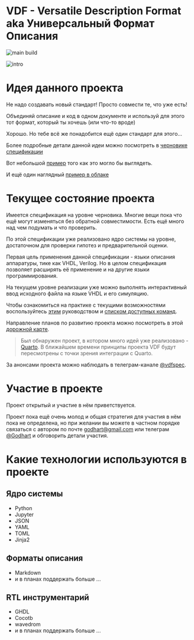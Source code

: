 # VDF - Versatile Description Format aka Универсальный Формат Описания

![main build](https://github.com/Godhart/vdf/actions/workflows/python-app.yml/badge.svg)

![intro](https://imgs.xkcd.com/comics/standards.png)

# Идея данного проекта

Не надо создавать новый стандарт! Просто совмести те, что уже есть!

Объединяй описание и код в одном документе и используй для этого тот формат, который ты хочешь (или что-то вроде)

Хорошо. Но тебе всё же понадобится ещё один стандарт для этого...

Более подробные детали данной идеи можно посмотреть в [черновике спецификации](https://github.com/Godhart/vdf/blob/main/spec/vdf_specification_ru.md)

Вот небольшой [пример](https://github.com/Godhart/vdf/blob/main/examples/jl-simple/hello-world.ipynb) того как это могло бы выглядеть.

И ещё один наглядный [пример в облаке](https://colab.research.google.com/drive/1Vykh1FCfYiMd1jnHripufyOlN62Stxdc#scrollTo=oixMCurG7_IY)

<!--
# Специально для читателей FSM

Дополнительную информацию к статье в журнале (ссылки и т.п.) можно посмотреть на [этой](https://github.com/Godhart/vdf/blob/main/docs/fsm/APPENDIX_ru.md) странице
-->

# Текущее состояние проекта

Имеется спецификация на уровне черновика. Многие вещи пока что ещё могут изменяться без обратной совместимости. Есть ещё много над чем подумать и что проверить.

По этой спецификации уже реализовано ядро системы на уровне, достаточном для проверки гипотез и предварительной оценки.

Первая цель применения данной спецификации - языки описания аппаратуры, тике как VHDL, Verilog. Но в целом спецификация позволяет расширять её применение и на другие языки программирования.

На текущем уровне реализации уже можно выполнять интерактивный ввод исходного файла на языке VHDL и его симуляцию.

Чтобы ознакомиться на практике с текущими возможностями воспользуйтесь [этим](https://github.com/Godhart/vdf/blob/main/docs/quickstart/QUICK_START_ru.md) руководством и [списком доступных команд](https://github.com/Godhart/vdf/blob/main/docs/quickstart/COMMANDS_ru.md).

Направление планов по развитию проекта можно посмотреть в этой [дорожной карте](https://github.com/Godhart/vdf/blob/main/ROADMAP_ru.md).

> Был обнаружен проект, в котором много идей уже реализовано - [Quarto](https://quarto.org). В ближайшем времени принципы проекта VDF будут пересмотрены с точки зрения интеграции с Quarto.

За анонсами проекта можно наблюдать в телеграм-канале [@vdfspec](https://t.me/vdfspec).

# Участие в проекте

Проект открытый и участие в нём приветствуется.

Проект пока ещё очень молод и общая стратегия для участия в нём пока не определена, но при желании вы можете в частном порядке связаться с автором по почте [godhart@gmail.com](mailto:godhart@gmail.com) или телеграм [@Godhart](https://t.me/Godhart) и обговорить детали участия.

# Какие технологии используются в проекте

## Ядро системы

- Python
- Jupyter
- JSON
- YAML
- TOML
- Jinja2
<!--
TODO:
- Pandoc
-->

## Форматы описания

- Markdown
- и в планах поддержать больше ...

## RTL инструментарий

- GHDL
- Cocotb
- wavedrom
- и в планах поддержать больше ...

<!-- - #TODO: Verilator -->
<!-- - #TODO: Icarus -->

<!--
TODO:
- hdelk
- yaml4hdelk
-->

